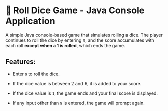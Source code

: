 # 🎲 Roll Dice Game - Java Console Application

A simple Java console-based game that simulates rolling a dice. The player continues to roll the dice by entering `9`, and the score accumulates with each roll **except when a 1 is rolled**, which ends the game.

## Features:

- Enter `9` to roll the dice.

- If the dice value is between 2 and 6, it is added to your score.

- If the dice value is `1`, the game ends and your final score is displayed.

- If any input other than `9` is entered, the game will prompt again.


